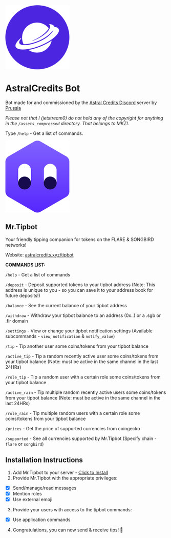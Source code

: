 <img src="https://raw.githubusercontent.com/HelloMokuzai/AstralCredits/main/images/XAC.png" alt="drawing" width="200" height="200"/>

# AstralCredits Bot
Bot made for and commissioned by the [Astral Credits Discord](https://discord.gg/AJd4YDZSqD) server by [Prussia](https://github.com/jetstream0)

_Please not that I (jetstream0) do not hold any of the copyright for anything in the `/assets_compressed` directory. That belongs to MKZI._

Type `/help` - Get a list of commands.


<img src="https://raw.githubusercontent.com/HelloMokuzai/AstralCredits/main/images/MrTipbot.png" alt="drawing" width="200"/>

## Mr.Tipbot
Your friendly tipping companion for tokens on the FLARE & SONGBIRD networks!

Website: [astralcredits.xyz/tipbot](https://astralcredits.xyz/tipbot)

**COMMANDS LIST:**

`/help` - Get a list of commands

`/deposit` - Deposit supported tokens to your tipbot address (Note: This address is unique to you - so you can save it to your address book for future deposits!)

`/balance` - See the current balance of your tipbot address

`/withdraw` - Withdraw your tipbot balance to an address (0x..) or a .sgb or .flr domain

`/settings` - View or change your tipbot notification settings (Available subcommands - `view`, `notification` & `notify_value`)

`/tip` - Tip another user some coins/tokens from your tipbot balance

`/active_tip` - Tip a random recently active user some coins/tokens from your tipbot balance (Note: must be active in the same channel in the last 24HRs)

`/role_tip` - Tip a random user with a certain role some coins/tokens from your tipbot balance

`/active_rain` - Tip multiple random recently active users some coins/tokens from your tipbot balance (Note: must be active in the same channel in the last 24HRs)

`/role_rain` - Tip multiple random users with a certain role some coins/tokens from your tipbot balance

`/prices` - Get the price of supported currencies from coingecko

`/supported` - See all currencies supported by Mr.Tipbot (Specify chain - `flare` or `songbird`)

## Installation Instructions

1. Add Mr.Tipbot to your server - [Click to Install](https://discord.com/oauth2/authorize?client_id=1227462655535616020&scope=bot)
2. Provide Mr.Tipbot with the appropriate privileges: 
- [x]  Send/manage/read messages
- [x] Mention roles
- [x] Use external emoji
3. Provide your users with access to the tipbot commands:
-  [x] Use application commands
4. Congratulations, you can now send & receive tips! 🎉

